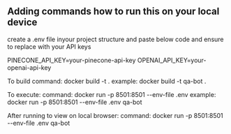 ## Adding commands how to run this on your local device

create a .env file inyour project structure and paste below code and ensure to replace with your API keys

PINECONE_API_KEY=your-pinecone-api-key
OPENAI_API_KEY=your-openai-api-key

To build
command: docker build -t <name-of-container> .
example: docker build -t qa-bot .

To execute:
command: docker run -p 8501:8501 --env-file .env <name-of-container>
example: docker run -p 8501:8501 --env-file .env qa-bot

After running to view on local browser:
command: docker run -p 8501:8501 --env-file .env qa-bot